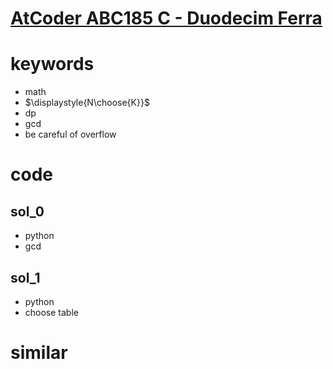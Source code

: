 # [AtCoder ABC185 C - Duodecim Ferra](https://atcoder.jp/contests/abc185/tasks/abc185_c)



# keywords 
- math
- $\displaystyle{N\choose{K}}$
- dp
- gcd
- be careful of overflow


# code 
## sol_0
- python
- gcd 


## sol_1
- python
- choose table 


# similar 